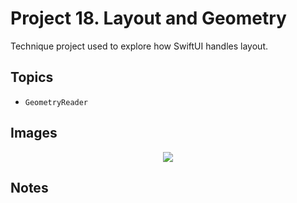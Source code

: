 
# Project 18. Layout and Geometry

Technique project used to explore how SwiftUI handles layout. 

## Topics

- `GeometryReader`

## Images

<p align="center"><img src="img/run-example.gif"></p>

## Notes